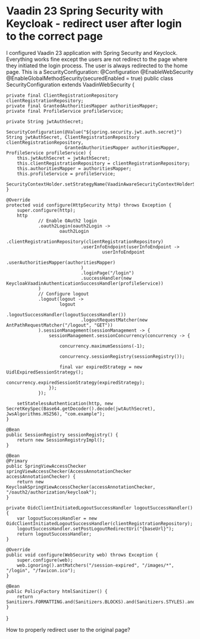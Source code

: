 
# Vaadin 23 Spring Security with Keycloak - redirect user after login to the correct page

I configured Vaadin 23 application with Spring Security and Keyclock. Everything works fine except the users are not redirect to the page where they initiated the login process. The user is always redirected to the home page.
This is a SecurityConfiguration:
@Configuration
@EnableWebSecurity
@EnableGlobalMethodSecurity(securedEnabled = true)
public class SecurityConfiguration extends VaadinWebSecurity {

    private final ClientRegistrationRepository clientRegistrationRepository;
    private final GrantedAuthoritiesMapper authoritiesMapper;
    private final ProfileService profileService;

    private String jwtAuthSecret;

    SecurityConfiguration(@Value("${spring.security.jwt.auth.secret}") String jwtAuthSecret, ClientRegistrationRepository clientRegistrationRepository,
                          GrantedAuthoritiesMapper authoritiesMapper, ProfileService profileService) {
        this.jwtAuthSecret = jwtAuthSecret;
        this.clientRegistrationRepository = clientRegistrationRepository;
        this.authoritiesMapper = authoritiesMapper;
        this.profileService = profileService;
        SecurityContextHolder.setStrategyName(VaadinAwareSecurityContextHolderStrategy.class.getName());
    }

    @Override
    protected void configure(HttpSecurity http) throws Exception {
        super.configure(http);
        http
                // Enable OAuth2 login
                .oauth2Login(oauth2Login ->
                        oauth2Login
                                .clientRegistrationRepository(clientRegistrationRepository)
                                .userInfoEndpoint(userInfoEndpoint ->
                                        userInfoEndpoint
                                                .userAuthoritiesMapper(authoritiesMapper)
                                )
                                .loginPage("/login")
                                .successHandler(new KeycloakVaadinAuthenticationSuccessHandler(profileService))
                )
                // Configure logout
                .logout(logout ->
                        logout
                                .logoutSuccessHandler(logoutSuccessHandler())
                                .logoutRequestMatcher(new AntPathRequestMatcher("/logout", "GET"))
                ).sessionManagement(sessionManagement -> {
                    sessionManagement.sessionConcurrency(concurrency -> {

                        concurrency.maximumSessions(-1);

                        concurrency.sessionRegistry(sessionRegistry());

                        final var expiredStrategy = new UidlExpiredSessionStrategy();
                        concurrency.expiredSessionStrategy(expiredStrategy);
                    });
                });

        setStatelessAuthentication(http, new SecretKeySpec(Base64.getDecoder().decode(jwtAuthSecret), JwsAlgorithms.HS256), "com.example");
    }

    @Bean
    public SessionRegistry sessionRegistry() {
        return new SessionRegistryImpl();
    }

    @Bean
    @Primary
    public SpringViewAccessChecker springViewAccessChecker(AccessAnnotationChecker accessAnnotationChecker) {
        return new KeycloakSpringViewAccessChecker(accessAnnotationChecker, "/oauth2/authorization/keycloak");
    }

    private OidcClientInitiatedLogoutSuccessHandler logoutSuccessHandler() {
        var logoutSuccessHandler = new OidcClientInitiatedLogoutSuccessHandler(clientRegistrationRepository);
        logoutSuccessHandler.setPostLogoutRedirectUri("{baseUrl}");
        return logoutSuccessHandler;
    }

    @Override
    public void configure(WebSecurity web) throws Exception {
        super.configure(web);
        web.ignoring().antMatchers("/session-expired", "/images/*", "/login", "/favicon.ico");
    }

    @Bean
    public PolicyFactory htmlSanitizer() {
        return Sanitizers.FORMATTING.and(Sanitizers.BLOCKS).and(Sanitizers.STYLES).and(Sanitizers.LINKS);
    }

}

How to properly redirect user to the original page?

        